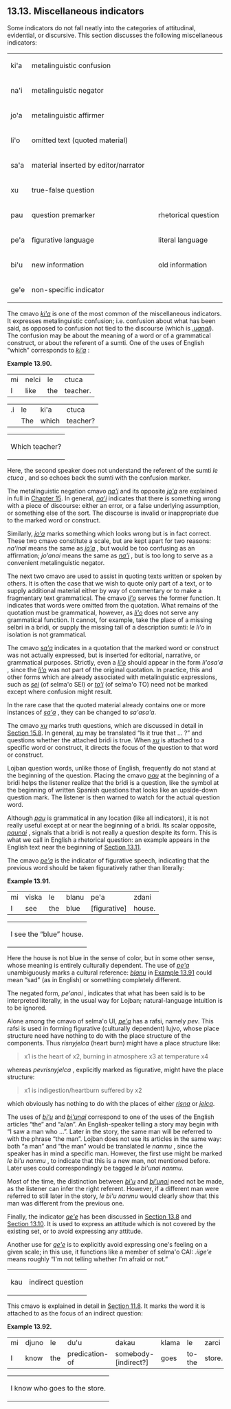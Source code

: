 <a id="section-miscellanious"></a>13.13. <a id="c13s13"></a>Miscellaneous indicators
------------------------------------------------------------------------------------

Some indicators do not fall neatly into the categories of attitudinal, evidential, or discursive. This section discusses the following miscellaneous indicators:

<table class="cmavo-list"><colgroup></colgroup><tbody><tr class="cmavo-entry"><td class="cmavo"><p class="cmavo">ki'a</p></td><td class="attitudinal-scale-sai"><p class="attitudinal-scale-sai">metalinguistic confusion</p></td></tr><tr class="cmavo-entry"><td class="cmavo"><p class="cmavo">na'i</p></td><td class="attitudinal-scale-sai"><p class="attitudinal-scale-sai">metalinguistic negator</p></td></tr><tr class="cmavo-entry"><td class="cmavo"><p class="cmavo">jo'a</p></td><td class="attitudinal-scale-sai"><p class="attitudinal-scale-sai">metalinguistic affirmer</p></td></tr><tr class="cmavo-entry"><td class="cmavo"><p class="cmavo">li'o</p></td><td class="attitudinal-scale-sai"><p class="attitudinal-scale-sai">omitted text (quoted material)</p></td></tr><tr class="cmavo-entry"><td class="cmavo"><p class="cmavo">sa'a</p></td><td class="attitudinal-scale-sai"><p class="attitudinal-scale-sai">material inserted by editor/narrator</p></td></tr><tr class="cmavo-entry"><td class="cmavo"><p class="cmavo">xu</p></td><td class="attitudinal-scale-sai"><p class="attitudinal-scale-sai">true-false question</p></td></tr><tr class="cmavo-entry"><td class="cmavo"><p class="cmavo">pau</p></td><td class="attitudinal-scale-sai"><p class="attitudinal-scale-sai">question premarker</p></td><td class="attitudinal-scale-cuhi"><p class="attitudinal-scale-cuhi"></p></td><td class="attitudinal-scale-nai"><p class="attitudinal-scale-nai">rhetorical question</p></td></tr><tr class="cmavo-entry"><td class="cmavo"><p class="cmavo">pe'a</p></td><td class="attitudinal-scale-sai"><p class="attitudinal-scale-sai">figurative language</p></td><td class="attitudinal-scale-cuhi"><p class="attitudinal-scale-cuhi"></p></td><td class="attitudinal-scale-nai"><p class="attitudinal-scale-nai">literal language</p></td></tr><tr class="cmavo-entry"><td class="cmavo"><p class="cmavo">bi'u</p></td><td class="attitudinal-scale-sai"><p class="attitudinal-scale-sai">new information</p></td><td class="attitudinal-scale-cuhi"><p class="attitudinal-scale-cuhi"></p></td><td class="attitudinal-scale-nai"><p class="attitudinal-scale-nai">old information</p></td></tr><tr class="cmavo-entry"><td class="cmavo"><p class="cmavo">ge'e</p></td><td class="attitudinal-scale-sai"><p class="attitudinal-scale-sai">non-specific indicator</p></td></tr></tbody></table>

<a id="id-1.14.15.4.1" class="indexterm"></a><a id="id-1.14.15.4.2" class="indexterm"></a>The cmavo _<a id="id-1.14.15.4.3.1" class="indexterm"></a>[_ki'a_](../go01#valsi-kiha)_ is one of the most common of the miscellaneous indicators. It expresses metalinguistic confusion; i.e. confusion about what has been said, as opposed to confusion not tied to the discourse (which is _<a id="id-1.14.15.4.4.1" class="indexterm"></a>[_.uanai_](../go01#valsi-uanai)_). The confusion may be about the meaning of a word or of a grammatical construct, or about the referent of a sumti. One of the uses of English “which” corresponds to _<a id="id-1.14.15.4.6.1" class="indexterm"></a>[_ki'a_](../go01#valsi-kiha)_ :

<div class="interlinear-gloss-example example">
<a id="example-random-id-gWFX"></a>

**Example 13.90. <a id="c13e13d1"></a><a id="id-1.14.15.5.1.2" class="indexterm"></a>** 

<table class="interlinear-gloss"><colgroup></colgroup><tbody><tr class="jbo"><td>mi</td><td>nelci</td><td>le</td><td>ctuca</td></tr><tr class="gloss"><td>I</td><td>like</td><td>the</td><td>teacher.</td></tr></tbody></table>

<table class="interlinear-gloss"><colgroup></colgroup><tbody><tr class="jbo"><td>.i</td><td>le</td><td>ki'a</td><td>ctuca</td></tr><tr class="gloss"><td></td><td>The</td><td>which</td><td>teacher?</td></tr></tbody></table>

<table class="interlinear-gloss"><tbody><tr class="para"><td colspan="12321"><p class="natlang">Which teacher?</p></td></tr></tbody></table>

</div>  

Here, the second speaker does not understand the referent of the sumti _<a id="id-1.14.15.6.1.1" class="indexterm"></a>le ctuca_ , and so echoes back the sumti with the confusion marker.

<a id="id-1.14.15.7.1" class="indexterm"></a><a id="id-1.14.15.7.2" class="indexterm"></a>The metalinguistic negation cmavo _<a id="id-1.14.15.7.3.1" class="indexterm"></a>[_na'i_](../go01#valsi-nahi)_ and its opposite _<a id="id-1.14.15.7.4.1" class="indexterm"></a>[_jo'a_](../go01#valsi-joha)_ are explained in full in [Chapter 15](../chapter-negation). In general, _<a id="id-1.14.15.7.6.1" class="indexterm"></a>[_na'i_](../go01#valsi-nahi)_ indicates that there is something wrong with a piece of discourse: either an error, or a false underlying assumption, or something else of the sort. The discourse is invalid or inappropriate due to the marked word or construct.

<a id="id-1.14.15.8.1" class="indexterm"></a>Similarly, _<a id="id-1.14.15.8.2.1" class="indexterm"></a>[_jo'a_](../go01#valsi-joha)_ marks something which looks wrong but is in fact correct. These two cmavo constitute a scale, but are kept apart for two reasons: _<a id="id-1.14.15.8.3.1" class="indexterm"></a>na'inai_ means the same as _<a id="id-1.14.15.8.4.1" class="indexterm"></a>[_jo'a_](../go01#valsi-joha)_ , but would be too confusing as an affirmation; _<a id="id-1.14.15.8.5.1" class="indexterm"></a>jo'anai_ means the same as _<a id="id-1.14.15.8.6.1" class="indexterm"></a>[_na'i_](../go01#valsi-nahi)_ , but is too long to serve as a convenient metalinguistic negator.

<a id="id-1.14.15.9.1" class="indexterm"></a><a id="id-1.14.15.9.2" class="indexterm"></a>The next two cmavo are used to assist in quoting texts written or spoken by others. It is often the case that we wish to quote only part of a text, or to supply additional material either by way of commentary or to make a fragmentary text grammatical. The cmavo _<a id="id-1.14.15.9.3.1" class="indexterm"></a>[_li'o_](../go01#valsi-liho)_ serves the former function. It indicates that words were omitted from the quotation. What remains of the quotation must be grammatical, however, as _<a id="id-1.14.15.9.4.1" class="indexterm"></a>[_li'o_](../go01#valsi-liho)_ does not serve any grammatical function. It cannot, for example, take the place of a missing selbri in a bridi, or supply the missing tail of a description sumti: _<a id="id-1.14.15.9.5.1" class="indexterm"></a>le li'o_ in isolation is not grammatical.

<a id="id-1.14.15.10.1" class="indexterm"></a><a id="id-1.14.15.10.2" class="indexterm"></a><a id="id-1.14.15.10.3" class="indexterm"></a><a id="id-1.14.15.10.4" class="indexterm"></a>The cmavo _<a id="id-1.14.15.10.5.1" class="indexterm"></a>[_sa'a_](../go01#valsi-saha)_ indicates in a quotation that the marked word or construct was not actually expressed, but is inserted for editorial, narrative, or grammatical purposes. Strictly, even a _<a id="id-1.14.15.10.6.1" class="indexterm"></a>[_li'o_](../go01#valsi-liho)_ should appear in the form _<a id="id-1.14.15.10.7.1" class="indexterm"></a>li'osa'a_ , since the _<a id="id-1.14.15.10.8.1" class="indexterm"></a>[_li'o_](../go01#valsi-liho)_ was not part of the original quotation. In practice, this and other forms which are already associated with metalinguistic expressions, such as _<a id="id-1.14.15.10.9.1" class="indexterm"></a>[_sei_](../go01#valsi-sei)_ (of selma'o SEI) or _<a id="id-1.14.15.10.10.1" class="indexterm"></a>[_to'i_](../go01#valsi-tohi)_ (of selma'o TO) need not be marked except where confusion might result.

<a id="id-1.14.15.11.1" class="indexterm"></a><a id="id-1.14.15.11.2" class="indexterm"></a>In the rare case that the quoted material already contains one or more instances of _<a id="id-1.14.15.11.3.1" class="indexterm"></a>[_sa'a_](../go01#valsi-saha)_ , they can be changed to _<a id="id-1.14.15.11.4.1" class="indexterm"></a>sa'asa'a_.

<a id="id-1.14.15.12.1" class="indexterm"></a><a id="id-1.14.15.12.2" class="indexterm"></a><a id="id-1.14.15.12.3" class="indexterm"></a>The cmavo _<a id="id-1.14.15.12.4.1" class="indexterm"></a>[_xu_](../go01#valsi-xu)_ marks truth questions, which are discussed in detail in [Section 15.8](../section-truth-questions). In general, _<a id="id-1.14.15.12.6.1" class="indexterm"></a>[_xu_](../go01#valsi-xu)_ may be translated “Is it true that ... ?” and questions whether the attached bridi is true. When _<a id="id-1.14.15.12.8.1" class="indexterm"></a>[_xu_](../go01#valsi-xu)_ is attached to a specific word or construct, it directs the focus of the question to that word or construct.

<a id="id-1.14.15.13.1" class="indexterm"></a>Lojban question words, unlike those of English, frequently do not stand at the beginning of the question. Placing the cmavo _<a id="id-1.14.15.13.2.1" class="indexterm"></a>[_pau_](../go01#valsi-pau)_ at the beginning of a bridi helps the listener realize that the bridi is a question, like the symbol at the beginning of written Spanish questions that looks like an upside-down question mark. The listener is then warned to watch for the actual question word.

<a id="id-1.14.15.14.1" class="indexterm"></a><a id="id-1.14.15.14.2" class="indexterm"></a><a id="id-1.14.15.14.3" class="indexterm"></a>Although _<a id="id-1.14.15.14.4.1" class="indexterm"></a>[_pau_](../go01#valsi-pau)_ is grammatical in any location (like all indicators), it is not really useful except at or near the beginning of a bridi. Its scalar opposite, _<a id="id-1.14.15.14.5.1" class="indexterm"></a>[_paunai_](../go01#valsi-paunai)_ , signals that a bridi is not really a question despite its form. This is what we call in English a rhetorical question: an example appears in the English text near the beginning of [Section 13.11](../section-evidentials).

<a id="id-1.14.15.15.1" class="indexterm"></a>The cmavo _<a id="id-1.14.15.15.2.1" class="indexterm"></a>[_pe'a_](../go01#valsi-peha)_ is the indicator of figurative speech, indicating that the previous word should be taken figuratively rather than literally:

<div class="interlinear-gloss-example example">
<a id="example-random-id-rXiR"></a>

**Example 13.91. <a id="c13e13d2"></a><a id="id-1.14.15.16.1.2" class="indexterm"></a>** 

<table class="interlinear-gloss"><colgroup></colgroup><tbody><tr class="jbo"><td>mi</td><td>viska</td><td>le</td><td>blanu</td><td>pe'a</td><td>zdani</td></tr><tr class="gloss"><td>I</td><td>see</td><td>the</td><td>blue</td><td>[figurative]</td><td>house.</td></tr></tbody></table>

<table class="interlinear-gloss"><tbody><tr class="para"><td colspan="12321"><p class="natlang">I see the <span class="quote">“<span class="quote">blue</span>”</span> house.</p></td></tr></tbody></table>

</div>  

Here the house is not blue in the sense of color, but in some other sense, whose meaning is entirely culturally dependent. The use of _<a id="id-1.14.15.17.1.1" class="indexterm"></a>[_pe'a_](../go01#valsi-peha)_ unambiguously marks a cultural reference: _<a id="id-1.14.15.17.2.1" class="indexterm"></a>[_blanu_](../go01#valsi-blanu)_ in [Example 13.91](../section-miscellanious#example-random-id-rXiR) could mean “sad” (as in English) or something completely different.

<a id="id-1.14.15.18.1" class="indexterm"></a>The negated form, _<a id="id-1.14.15.18.2.1" class="indexterm"></a>pe'anai_ , indicates that what has been said is to be interpreted literally, in the usual way for Lojban; natural-language intuition is to be ignored.

<a id="id-1.14.15.19.1" class="indexterm"></a><a id="id-1.14.15.19.2" class="indexterm"></a><a id="id-1.14.15.19.3" class="indexterm"></a><a id="id-1.14.15.19.4" class="indexterm"></a><a id="id-1.14.15.19.5" class="indexterm"></a>Alone among the cmavo of selma'o UI, _<a id="id-1.14.15.19.6.1" class="indexterm"></a>[_pe'a_](../go01#valsi-peha)_ has a rafsi, namely _pev_. This rafsi is used in forming figurative (culturally dependent) lujvo, whose place structure need have nothing to do with the place structure of the components. Thus _risnyjelca_ (heart burn) might have a place structure like:

> x1 is the heart of x2, burning in atmosphere x3 at temperature x4

whereas _pevrisnyjelca_ , explicitly marked as figurative, might have the place structure:

> x1 is indigestion/heartburn suffered by x2

which obviously has nothing to do with the places of either _<a id="id-1.14.15.23.1.1" class="indexterm"></a>[_risna_](../go01#valsi-risna)_ or _<a id="id-1.14.15.23.2.1" class="indexterm"></a>[_jelca_](../go01#valsi-jelca)_.

<a id="id-1.14.15.24.1" class="indexterm"></a><a id="id-1.14.15.24.2" class="indexterm"></a>The uses of _<a id="id-1.14.15.24.3.1" class="indexterm"></a>[_bi'u_](../go01#valsi-bihu)_ and _<a id="id-1.14.15.24.4.1" class="indexterm"></a>[_bi'unai_](../go01#valsi-bihunai)_ correspond to one of the uses of the English articles “the” and “a/an”. An English-speaker telling a story may begin with “I saw a man who ...”. Later in the story, the same man will be referred to with the phrase “the man”. Lojban does not use its articles in the same way: both “a man” and “the man” would be translated _<a id="id-1.14.15.24.11.1" class="indexterm"></a>le nanmu_ , since the speaker has in mind a specific man. However, the first use might be marked _<a id="id-1.14.15.24.12.1" class="indexterm"></a>le bi'u nanmu_ , to indicate that this is a new man, not mentioned before. Later uses could correspondingly be tagged _<a id="id-1.14.15.24.13.1" class="indexterm"></a>le bi'unai nanmu_.

Most of the time, the distinction between _<a id="id-1.14.15.25.1.1" class="indexterm"></a>[_bi'u_](../go01#valsi-bihu)_ and _<a id="id-1.14.15.25.2.1" class="indexterm"></a>[_bi'unai_](../go01#valsi-bihunai)_ need not be made, as the listener can infer the right referent. However, if a different man were referred to still later in the story, _<a id="id-1.14.15.25.3.1" class="indexterm"></a>le bi'u nanmu_ would clearly show that this man was different from the previous one.

<a id="id-1.14.15.26.1" class="indexterm"></a>Finally, the indicator _<a id="id-1.14.15.26.2.1" class="indexterm"></a>[_ge'e_](../go01#valsi-gehe)_ has been discussed in [Section 13.8](../section-compound-attitudinals) and [Section 13.10](../section-questions-empathy-contours). It is used to express an attitude which is not covered by the existing set, or to avoid expressing any attitude.

Another use for _<a id="id-1.14.15.27.1.1" class="indexterm"></a>[_ge'e_](../go01#valsi-gehe)_ is to explicitly avoid expressing one's feeling on a given scale; in this use, it functions like a member of selma'o CAI: _<a id="id-1.14.15.27.2.1" class="indexterm"></a>.iige'e_ means roughly “I'm not telling whether I'm afraid or not.”<a id="id-1.14.15.27.4" class="indexterm"></a>

<table class="cmavo-list"><colgroup></colgroup><tbody><tr class="cmavo-entry"><td class="cmavo"><p class="cmavo">kau</p></td><td class="attitudinal-scale-sai"><p class="attitudinal-scale-sai">indirect question</p></td></tr></tbody></table>

This cmavo is explained in detail in [Section 11.8](../section-indirect-questions). It marks the word it is attached to as the focus of an indirect question:

<div class="interlinear-gloss-example example">
<a id="example-random-id-umCQ"></a>

**Example 13.92. <a id="c13e13d3"></a>** 

<table class="interlinear-gloss"><colgroup></colgroup><tbody><tr class="jbo"><td>mi</td><td>djuno</td><td>le</td><td>du'u</td><td>dakau</td><td>klama</td><td>le</td><td>zarci</td></tr><tr class="gloss"><td>I</td><td>know</td><td>the</td><td>predication-of</td><td>somebody-[indirect?]</td><td>goes</td><td>to-the</td><td>store.</td></tr></tbody></table>

<table class="interlinear-gloss"><tbody><tr class="para"><td colspan="12321"><p class="natlang">I know who goes to the store.</p></td></tr></tbody></table>

</div>